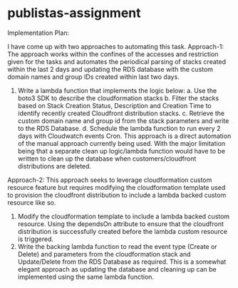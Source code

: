 # publistas-assignment

Implementation Plan:

I have come up with two approaches to automating this task. 
Approach-1: 
The approach works within the confines of the accesses and restriction given for the tasks and automates the periodical parsing of stacks created within the last 2 days and updating the RDS database with the custom domain names and group IDs created within last two days.
1.	Write a lambda function that implements the logic below:
a.	Use the boto3 SDK to describe the cloudformation stacks
b.	Filter the stacks based on Stack Creation Status, Description and Creation Time to identify recently created Cloudfront distribution stacks.
c.	Retrieve the custom domain name and group id from the stack parameters and write to the RDS Database.
d.	Schedule the lambda function to run every 2 days with Cloudwatch events Cron.
   This approach is a direct automation of the manual approach currently being used. With the major limitation being that a separate clean up logic/lambda function would have to be written to clean up the database when customers/cloudfront distributions are deleted.

Approach-2:
This approach seeks to leverage cloudformation custom resource feature but requires modifying the cloudformation template used to provision the cloudfront distribution to include a lambda backed custom resource like so.
1.	Modify the cloudformation template to include a lambda backed custom resource. Using the dependsOn attribute to ensure that the cloudfront distribution is successfully created before the lambda custom resource is triggered.
2.	Write the backing lambda function to read the event type (Create or Delete) and parameters from the cloudformation stack and Update/Delete from the RDS Database as required.
This is a somewhat elegant approach as updating the database and cleaning up can be implemented using the same lambda function.    
